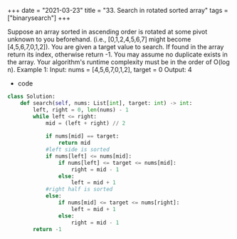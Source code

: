 +++
date = "2021-03-23"
title = "33. Search in rotated sorted array"
tags = ["binarysearch"]
+++

Suppose an array sorted in ascending order is rotated at some pivot unknown to you beforehand.
(i.e., [0,1,2,4,5,6,7] might become [4,5,6,7,0,1,2]).
You are given a target value to search. If found in the array return its index, otherwise return -1.
You may assume no duplicate exists in the array.
Your algorithm's runtime complexity must be in the order of O(log n).
Example 1:
Input: nums = [4,5,6,7,0,1,2], target = 0 Output: 4

- code
```py
class Solution:
    def search(self, nums: List[int], target: int) -> int:
        left, right = 0, len(nums) - 1
        while left <= right:
            mid = (left + right) // 2
            
            if nums[mid] == target:
                return mid
            #left side is sorted
            if nums[left] <= nums[mid]:
                if nums[left] <= target <= nums[mid]:
                    right = mid - 1
                else:
                    left = mid + 1
            #right half is sorted
            else:
                if nums[mid] <= target <= nums[right]:
                    left = mid + 1
                else:
                    right = mid - 1
        return -1



```
